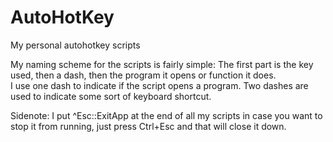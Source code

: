 # AutoHotKey
My personal autohotkey scripts

My naming scheme for the scripts is fairly simple:
The first part is the key used, then a dash, then the program it opens or function it does.  
I use one dash to indicate if the script opens a program.
Two dashes are used to indicate some sort of keyboard shortcut.

Sidenote: I put ^Esc::ExitApp at the end of all my scripts in case you want to stop it from running, just press Ctrl+Esc and that will close it down. 
